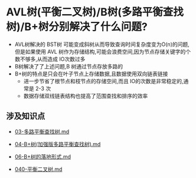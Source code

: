 # AVL树(平衡二叉树)/B树(多路平衡查找树)/B+树分别解决了什么问题?

- AVL树解决的 BST树 可能变成斜树从而导致查询时间复杂度变为O(n)的问题,但是如果使用 AVL 树作为存储结构,可能会浪费空间,因为节点存储关键字的个数不够多,从而造成 IO次数过多
- B树解决了了上述问题,B 树通过节点存放多路的
- B+树的特点是只会在叶子节点上存储数据,且数据使用双向链表链接
  - 进一步节省了根节点和枝节点的存储空间,而且 IO的次数是非常稳定的,通常是 2-3 次
  - 数据存储双线链表结构也提高了范围查找和排序的效率

## 涉及知识点

-  [03-多路平衡查找树.md](../../13-persistence/01-MySQL/02-索引/03-多路平衡查找树.md) 

-  [04-B+树(加强版多路平衡查找树).md](../../13-persistence/01-MySQL/02-索引/04-B+树(加强版多路平衡查找树).md) 

-  [06-B+树的落地形式.md](../../13-persistence/01-MySQL/02-索引/06-B+树的落地形式.md) 

- [040-平衡二叉树.md](../../11-data-structures-algorithms/01-数据结构/030-树/040-平衡二叉树.md) 

